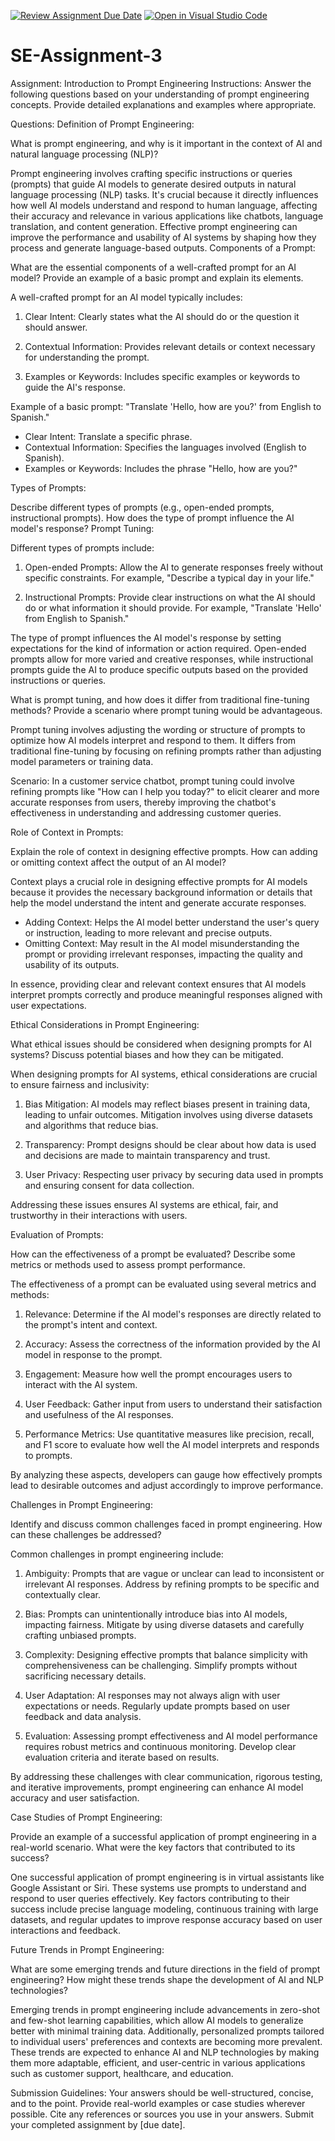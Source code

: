 [![Review Assignment Due Date](https://classroom.github.com/assets/deadline-readme-button-22041afd0340ce965d47ae6ef1cefeee28c7c493a6346c4f15d667ab976d596c.svg)](https://classroom.github.com/a/UpfcA4qp)
[![Open in Visual Studio Code](https://classroom.github.com/assets/open-in-vscode-2e0aaae1b6195c2367325f4f02e2d04e9abb55f0b24a779b69b11b9e10269abc.svg)](https://classroom.github.com/online_ide?assignment_repo_id=15306125&assignment_repo_type=AssignmentRepo)
# SE-Assignment-3
Assignment: Introduction to Prompt Engineering
Instructions:
Answer the following questions based on your understanding of prompt engineering concepts. Provide detailed explanations and examples where appropriate.

Questions:
Definition of Prompt Engineering:

What is prompt engineering, and why is it important in the context of AI and natural language processing (NLP)?

Prompt engineering involves crafting specific instructions or queries (prompts) that guide AI models to generate desired outputs in natural language processing (NLP) tasks. It's crucial because it directly influences how well AI models understand and respond to human language, affecting their accuracy and relevance in various applications like chatbots, language translation, and content generation. Effective prompt engineering can improve the performance and usability of AI systems by shaping how they process and generate language-based outputs.
Components of a Prompt:

What are the essential components of a well-crafted prompt for an AI model? Provide an example of a basic prompt and explain its elements.

A well-crafted prompt for an AI model typically includes:

1. Clear Intent: Clearly states what the AI should do or the question it should answer.
   
2. Contextual Information: Provides relevant details or context necessary for understanding the prompt.
   
3. Examples or Keywords: Includes specific examples or keywords to guide the AI's response.

Example of a basic prompt: "Translate 'Hello, how are you?' from English to Spanish."

- Clear Intent: Translate a specific phrase.
- Contextual Information: Specifies the languages involved (English to Spanish).
- Examples or Keywords: Includes the phrase "Hello, how are you?"

Types of Prompts:

Describe different types of prompts (e.g., open-ended prompts, instructional prompts). How does the type of prompt influence the AI model's response?
Prompt Tuning:

Different types of prompts include:

1. Open-ended Prompts: Allow the AI to generate responses freely without specific constraints. For example, "Describe a typical day in your life."

2. Instructional Prompts: Provide clear instructions on what the AI should do or what information it should provide. For example, "Translate 'Hello' from English to Spanish."

The type of prompt influences the AI model's response by setting expectations for the kind of information or action required. Open-ended prompts allow for more varied and creative responses, while instructional prompts guide the AI to produce specific outputs based on the provided instructions or queries.


What is prompt tuning, and how does it differ from traditional fine-tuning methods? Provide a scenario where prompt tuning would be advantageous.

Prompt tuning involves adjusting the wording or structure of prompts to optimize how AI models interpret and respond to them. It differs from traditional fine-tuning by focusing on refining prompts rather than adjusting model parameters or training data. 

Scenario: In a customer service chatbot, prompt tuning could involve refining prompts like "How can I help you today?" to elicit clearer and more accurate responses from users, thereby improving the chatbot's effectiveness in understanding and addressing customer queries.

Role of Context in Prompts:

Explain the role of context in designing effective prompts. How can adding or omitting context affect the output of an AI model?

Context plays a crucial role in designing effective prompts for AI models because it provides the necessary background information or details that help the model understand the intent and generate accurate responses. 

- Adding Context: Helps the AI model better understand the user's query or instruction, leading to more relevant and precise outputs.
- Omitting Context: May result in the AI model misunderstanding the prompt or providing irrelevant responses, impacting the quality and usability of its outputs.

In essence, providing clear and relevant context ensures that AI models interpret prompts correctly and produce meaningful responses aligned with user expectations.

Ethical Considerations in Prompt Engineering:

What ethical issues should be considered when designing prompts for AI systems? Discuss potential biases and how they can be mitigated.

When designing prompts for AI systems, ethical considerations are crucial to ensure fairness and inclusivity:

1. Bias Mitigation: AI models may reflect biases present in training data, leading to unfair outcomes. Mitigation involves using diverse datasets and algorithms that reduce bias.

2. Transparency: Prompt designs should be clear about how data is used and decisions are made to maintain transparency and trust.

3. User Privacy: Respecting user privacy by securing data used in prompts and ensuring consent for data collection.

Addressing these issues ensures AI systems are ethical, fair, and trustworthy in their interactions with users.

Evaluation of Prompts:

How can the effectiveness of a prompt be evaluated? Describe some metrics or methods used to assess prompt performance.

The effectiveness of a prompt can be evaluated using several metrics and methods:

1. Relevance: Determine if the AI model's responses are directly related to the prompt's intent and context.

2. Accuracy: Assess the correctness of the information provided by the AI model in response to the prompt.

3. Engagement: Measure how well the prompt encourages users to interact with the AI system.

4. User Feedback: Gather input from users to understand their satisfaction and usefulness of the AI responses.

5. Performance Metrics: Use quantitative measures like precision, recall, and F1 score to evaluate how well the AI model interprets and responds to prompts.

By analyzing these aspects, developers can gauge how effectively prompts lead to desirable outcomes and adjust accordingly to improve performance.

Challenges in Prompt Engineering:

Identify and discuss common challenges faced in prompt engineering. How can these challenges be addressed?

Common challenges in prompt engineering include:

1. Ambiguity: Prompts that are vague or unclear can lead to inconsistent or irrelevant AI responses. Address by refining prompts to be specific and contextually clear.

2. Bias: Prompts can unintentionally introduce bias into AI models, impacting fairness. Mitigate by using diverse datasets and carefully crafting unbiased prompts.

3. Complexity: Designing effective prompts that balance simplicity with comprehensiveness can be challenging. Simplify prompts without sacrificing necessary details.

4. User Adaptation: AI responses may not always align with user expectations or needs. Regularly update prompts based on user feedback and data analysis.

5. Evaluation: Assessing prompt effectiveness and AI model performance requires robust metrics and continuous monitoring. Develop clear evaluation criteria and iterate based on results.

By addressing these challenges with clear communication, rigorous testing, and iterative improvements, prompt engineering can enhance AI model accuracy and user satisfaction.

Case Studies of Prompt Engineering:

Provide an example of a successful application of prompt engineering in a real-world scenario. What were the key factors that contributed to its success?

One successful application of prompt engineering is in virtual assistants like Google Assistant or Siri. These systems use prompts to understand and respond to user queries effectively. Key factors contributing to their success include precise language modeling, continuous training with large datasets, and regular updates to improve response accuracy based on user interactions and feedback.

Future Trends in Prompt Engineering:

What are some emerging trends and future directions in the field of prompt engineering? How might these trends shape the development of AI and NLP technologies?

Emerging trends in prompt engineering include advancements in zero-shot and few-shot learning capabilities, which allow AI models to generalize better with minimal training data. Additionally, personalized prompts tailored to individual users' preferences and contexts are becoming more prevalent. These trends are expected to enhance AI and NLP technologies by making them more adaptable, efficient, and user-centric in various applications such as customer support, healthcare, and education.


Submission Guidelines:
Your answers should be well-structured, concise, and to the point.
Provide real-world examples or case studies wherever possible.
Cite any references or sources you use in your answers.
Submit your completed assignment by [due date].
